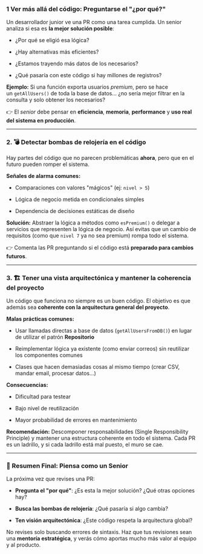 ### 1 Ver más allá del código: Preguntarse el "¿por qué?"

Un desarrollador junior ve una PR como una tarea cumplida. Un senior analiza si esa es **la mejor solución posible**:

- ¿Por qué se eligió esa lógica?
    
- ¿Hay alternativas más eficientes?
    
- ¿Estamos trayendo más datos de los necesarios?
    
- ¿Qué pasaría con este código si hay millones de registros?
    

**Ejemplo:** Si una función exporta usuarios _premium_, pero se hace un `getAllUsers()` de toda la base de datos… ¿no sería mejor filtrar en la consulta y solo obtener los necesarios?

👉 El _senior_ debe pensar en **eficiencia**, **memoria**, **performance** y **uso real del sistema en producción**.

---

### 2. 💣 Detectar bombas de relojería en el código

Hay partes del código que no parecen problemáticas **ahora**, pero que en el futuro pueden romper el sistema.

**Señales de alarma comunes:**

- Comparaciones con valores "mágicos" (ej: `nivel > 5`)
    
- Lógica de negocio metida en condicionales simples
    
- Dependencia de decisiones estáticas de diseño
    

**Solución:** Abstraer la lógica a métodos como `esPremium()` o delegar a servicios que representen la lógica de negocio. Así evitas que un cambio de requisitos (como que `nivel 7` ya no sea premium) rompa todo el sistema.

👉 Comenta las PR preguntando si el código está **preparado para cambios futuros**.

---

### 3. 🏗️ Tener una vista arquitectónica y mantener la coherencia del proyecto

Un código que funciona no siempre es un buen código. El objetivo es que además sea **coherente con la arquitectura general del proyecto**.

**Malas prácticas comunes:**

- Usar llamadas directas a base de datos (`getAllUsersFromDB()`) en lugar de utilizar el patrón **Repositorio**
    
- Reimplementar lógica ya existente (como enviar correos) sin reutilizar los componentes comunes
    
- Clases que hacen demasiadas cosas al mismo tiempo (crear CSV, mandar email, procesar datos…)
    

**Consecuencias:**

- Dificultad para testear
    
- Bajo nivel de reutilización
    
- Mayor probabilidad de errores en mantenimiento
    

**Recomendación:** Descomponer responsabilidades (Single Responsibility Principle) y mantener una estructura coherente en todo el sistema. Cada PR es un ladrillo, y si cada ladrillo está mal puesto, el muro se cae.

---

### 🧭 Resumen Final: Piensa como un Senior

La próxima vez que revises una PR:

- **Pregunta el "por qué"**: ¿Es esta la mejor solución? ¿Qué otras opciones hay?
    
- **Busca las bombas de relojería**: ¿Qué pasaría si algo cambia?
    
- **Ten visión arquitectónica**: ¿Este código respeta la arquitectura global?
    

No revises solo buscando errores de sintaxis. Haz que tus revisiones sean una **mentoría estratégica**, y verás cómo aportas mucho más valor al equipo y al producto.